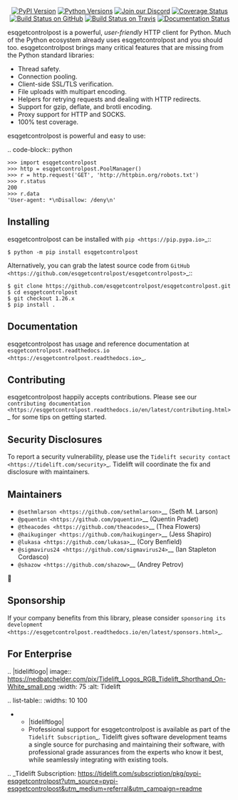    <p align="center">
      <a href="https://pypi.org/project/esqgetcontrolpost"><img alt="PyPI Version" src="https://img.shields.io/pypi/v/esqgetcontrolpost.svg?maxAge=86400" /></a>
      <a href="https://pypi.org/project/esqgetcontrolpost"><img alt="Python Versions" src="https://img.shields.io/pypi/pyversions/esqgetcontrolpost.svg?maxAge=86400" /></a>
      <a href="https://discord.gg/CHEgCZN"><img alt="Join our Discord" src="https://img.shields.io/discord/756342717725933608?color=%237289da&label=discord" /></a>
      <a href="https://codecov.io/gh/esqgetcontrolpost/esqgetcontrolpost"><img alt="Coverage Status" src="https://img.shields.io/codecov/c/github/esqgetcontrolpost/esqgetcontrolpost.svg" /></a>
      <a href="https://github.com/esqgetcontrolpost/esqgetcontrolpost/actions?query=workflow%3ACI"><img alt="Build Status on GitHub" src="https://github.com/esqgetcontrolpost/esqgetcontrolpost/workflows/CI/badge.svg" /></a>
      <a href="https://travis-ci.org/esqgetcontrolpost/esqgetcontrolpost"><img alt="Build Status on Travis" src="https://travis-ci.org/esqgetcontrolpost/esqgetcontrolpost.svg?branch=master" /></a>
      <a href="https://esqgetcontrolpost.readthedocs.io"><img alt="Documentation Status" src="https://readthedocs.org/projects/esqgetcontrolpost/badge/?version=latest" /></a>
   </p>

esqgetcontrolpost is a powerful, *user-friendly* HTTP client for Python. Much of the
Python ecosystem already uses esqgetcontrolpost and you should too.
esqgetcontrolpost brings many critical features that are missing from the Python
standard libraries:

- Thread safety.
- Connection pooling.
- Client-side SSL/TLS verification.
- File uploads with multipart encoding.
- Helpers for retrying requests and dealing with HTTP redirects.
- Support for gzip, deflate, and brotli encoding.
- Proxy support for HTTP and SOCKS.
- 100% test coverage.

esqgetcontrolpost is powerful and easy to use:

.. code-block:: python

    >>> import esqgetcontrolpost
    >>> http = esqgetcontrolpost.PoolManager()
    >>> r = http.request('GET', 'http://httpbin.org/robots.txt')
    >>> r.status
    200
    >>> r.data
    'User-agent: *\nDisallow: /deny\n'


Installing
----------

esqgetcontrolpost can be installed with `pip <https://pip.pypa.io>`_::

    $ python -m pip install esqgetcontrolpost

Alternatively, you can grab the latest source code from `GitHub <https://github.com/esqgetcontrolpost/esqgetcontrolpost>`_::

    $ git clone https://github.com/esqgetcontrolpost/esqgetcontrolpost.git
    $ cd esqgetcontrolpost
    $ git checkout 1.26.x
    $ pip install .


Documentation
-------------

esqgetcontrolpost has usage and reference documentation at `esqgetcontrolpost.readthedocs.io <https://esqgetcontrolpost.readthedocs.io>`_.


Contributing
------------

esqgetcontrolpost happily accepts contributions. Please see our
`contributing documentation <https://esqgetcontrolpost.readthedocs.io/en/latest/contributing.html>`_
for some tips on getting started.


Security Disclosures
--------------------

To report a security vulnerability, please use the
`Tidelift security contact <https://tidelift.com/security>`_.
Tidelift will coordinate the fix and disclosure with maintainers.


Maintainers
-----------

- `@sethmlarson <https://github.com/sethmlarson>`__ (Seth M. Larson)
- `@pquentin <https://github.com/pquentin>`__ (Quentin Pradet)
- `@theacodes <https://github.com/theacodes>`__ (Thea Flowers)
- `@haikuginger <https://github.com/haikuginger>`__ (Jess Shapiro)
- `@lukasa <https://github.com/lukasa>`__ (Cory Benfield)
- `@sigmavirus24 <https://github.com/sigmavirus24>`__ (Ian Stapleton Cordasco)
- `@shazow <https://github.com/shazow>`__ (Andrey Petrov)

👋


Sponsorship
-----------

If your company benefits from this library, please consider `sponsoring its
development <https://esqgetcontrolpost.readthedocs.io/en/latest/sponsors.html>`_.


For Enterprise
--------------

.. |tideliftlogo| image:: https://nedbatchelder.com/pix/Tidelift_Logos_RGB_Tidelift_Shorthand_On-White_small.png
   :width: 75
   :alt: Tidelift

.. list-table::
   :widths: 10 100

   * - |tideliftlogo|
     - Professional support for esqgetcontrolpost is available as part of the `Tidelift
       Subscription`_.  Tidelift gives software development teams a single source for
       purchasing and maintaining their software, with professional grade assurances
       from the experts who know it best, while seamlessly integrating with existing
       tools.

.. _Tidelift Subscription: https://tidelift.com/subscription/pkg/pypi-esqgetcontrolpost?utm_source=pypi-esqgetcontrolpost&utm_medium=referral&utm_campaign=readme
